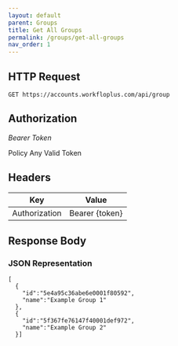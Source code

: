 ```yaml
---
layout: default
parent: Groups
title: Get All Groups
permalink: /groups/get-all-groups
nav_order: 1
---
```


## HTTP Request

```
GET https://accounts.workfloplus.com/api/group
```
## Authorization

*Bearer Token*

Policy
Any Valid Token

## Headers

| Key     | Value        |
| ----------- | ----------- |
| Authorization | Bearer {token}      |

## Response Body
### JSON Representation
```
[
  {
    "id":"5e4a95c36abe6e0001f80592",
    "name":"Example Group 1"
  },
  {
    "id":"5f367fe76147f40001def972",
    "name":"Example Group 2"
  }]

```
